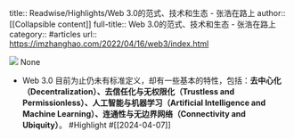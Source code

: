 title:: Readwise/Highlights/Web 3.0的范式、技术和生态 - 张浩在路上
author:: [[Collapsible content]]
full-title:: Web 3.0的范式、技术和生态 - 张浩在路上
category:: #articles
url:: https://imzhanghao.com/2022/04/16/web3/index.html

![](https://readwise-assets.s3.amazonaws.com/static/images/article4.6bc1851654a0.png)
None
- Web 3.0 目前为止仍未有标准定义，却有一些基本的特性，包括：**去中心化（Decentralization）、去信任化与无权限化（Trustless and Permissionless）、人工智能与机器学习（Artificial Intelligence and Machine Learning）、连通性与无边界网络（Connectivity and Ubiquity）**。 #Highlight #[[2024-04-07]]